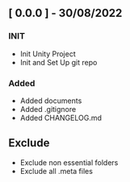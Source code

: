 ## [ 0.0.0 ] - 30/08/2022
### INIT
- Init Unity Project
- Init and Set Up git repo

### Added
- Added documents
- Added .gitignore
- Added CHANGELOG.md

## Exclude
- Exclude non essential folders
- Exclude all .meta files